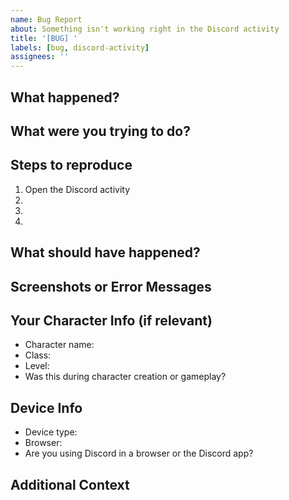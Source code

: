 ```yaml
---
name: Bug Report
about: Something isn't working right in the Discord activity
title: '[BUG] '
labels: [bug, discord-activity]
assignees: ''
---
```


## What happened?

<!-- Describe what went wrong in your own words -->

## What were you trying to do?

<!-- Tell us what you were attempting when the bug occurred -->

## Steps to reproduce

<!-- If you can make it happen again, tell us how! -->

1. Open the Discord activity
2.
3.
4.

## What should have happened?

<!-- What did you expect to happen instead? -->

## Screenshots or Error Messages

<!-- If you saw any error messages or can take a screenshot, add them here -->
<!-- You can paste images directly into this text box -->

## Your Character Info (if relevant)

- Character name:
- Class:
- Level:
- Was this during character creation or gameplay?

## Device Info

- Device type: <!-- PC, Mac, Phone, etc. -->
- Browser: <!-- Chrome, Firefox, Safari, Discord App, etc. -->
- Are you using Discord in a browser or the Discord app?

## Additional Context

<!-- Any other details that might help us fix this? -->
<!-- Were other players affected? Did refreshing help? -->
